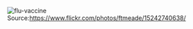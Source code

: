 ![flu-vaccine](https://github.com/user-attachments/assets/1bdabd80-16b2-4ede-8356-e53b06896391)
Source:https://www.flickr.com/photos/ftmeade/15242740638/
